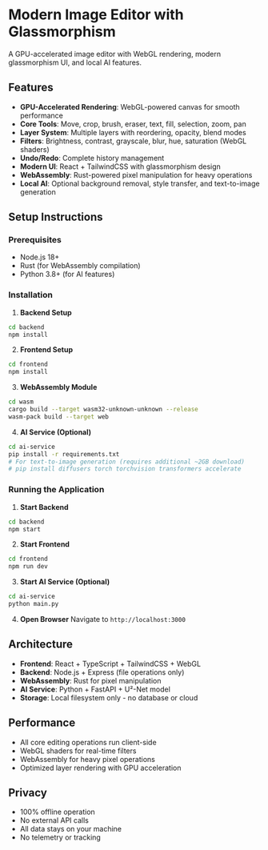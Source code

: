 # Modern Image Editor with Glassmorphism

A GPU-accelerated image editor with WebGL rendering, modern glassmorphism UI, and local AI features.

## Features

- **GPU-Accelerated Rendering**: WebGL-powered canvas for smooth performance
- **Core Tools**: Move, crop, brush, eraser, text, fill, selection, zoom, pan
- **Layer System**: Multiple layers with reordering, opacity, blend modes
- **Filters**: Brightness, contrast, grayscale, blur, hue, saturation (WebGL shaders)
- **Undo/Redo**: Complete history management
- **Modern UI**: React + TailwindCSS with glassmorphism design
- **WebAssembly**: Rust-powered pixel manipulation for heavy operations
- **Local AI**: Optional background removal, style transfer, and text-to-image generation

## Setup Instructions

### Prerequisites
- Node.js 18+
- Rust (for WebAssembly compilation)
- Python 3.8+ (for AI features)

### Installation

1. **Backend Setup**
```bash
cd backend
npm install
```

2. **Frontend Setup**
```bash
cd frontend
npm install
```

3. **WebAssembly Module**
```bash
cd wasm
cargo build --target wasm32-unknown-unknown --release
wasm-pack build --target web
```

4. **AI Service (Optional)**
```bash
cd ai-service
pip install -r requirements.txt
# For text-to-image generation (requires additional ~2GB download)
# pip install diffusers torch torchvision transformers accelerate
```

### Running the Application

1. **Start Backend**
```bash
cd backend
npm start
```

2. **Start Frontend**
```bash
cd frontend
npm run dev
```

3. **Start AI Service (Optional)**
```bash
cd ai-service
python main.py
```

4. **Open Browser**
Navigate to `http://localhost:3000`

## Architecture

- **Frontend**: React + TypeScript + TailwindCSS + WebGL
- **Backend**: Node.js + Express (file operations only)
- **WebAssembly**: Rust for pixel manipulation
- **AI Service**: Python + FastAPI + U²-Net model
- **Storage**: Local filesystem only - no database or cloud

## Performance

- All core editing operations run client-side
- WebGL shaders for real-time filters
- WebAssembly for heavy pixel operations
- Optimized layer rendering with GPU acceleration

## Privacy

- 100% offline operation
- No external API calls
- All data stays on your machine
- No telemetry or tracking